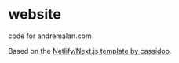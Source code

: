 # website
code for andremalan.com


Based on the [Netlify/Next.js template by cassidoo](https://github.com/cassidoo/next-netlify-blog-starter).
